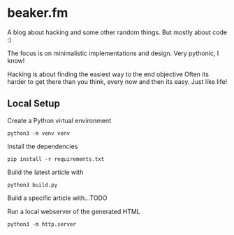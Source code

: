 # beaker.fm
A blog about hacking and some other random things.
But mostly about code :)

The focus is on minimalistic implementations and design.
Very pythonic, I know!

Hacking is about finding the easiest way to the end objective
Often its harder to get there than you think,
every now and then its easy.
Just like life!

## Local Setup
Create a Python virtual environment

```
python3 -m venv venv
```

Install the dependencies

```
pip install -r requirements.txt
```

Build the latest article with 

```
python3 build.py
```

Build a specific article with...TODO

Run a local webserver of the generated HTML

```
python3 -m http.server
```
